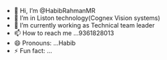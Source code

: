 - 👋 Hi, I’m @HabibRahmanMR
- 👀 I’m in Liston technology(Cognex Vision systems)
- 🌱 I’m currently working as Technical team leader
- 📫 How to reach me ...9361828013
- 😄 Pronouns: ...Habib
- ⚡ Fun fact: ...

<!---
HabibRahmanMR/HabibRahmanMR is a ✨ special ✨ repository because its `README.md` (this file) appears on your GitHub profile.
You can click the Preview link to take a look at your changes.
--->
